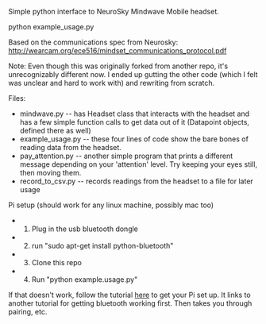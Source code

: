 Simple python interface to NeuroSky Mindwave Mobile headset.

python example_usage.py

Based on the communications spec from Neurosky: http://wearcam.org/ece516/mindset_communications_protocol.pdf

Note: Even though this was originally forked from another repo, it's unrecognizably different now. I ended up gutting the other code (which I felt was unclear and hard to work with) and rewriting from scratch.

Files:
* mindwave.py -- has Headset class that interacts with the headset and has a few simple function calls to get data out of it (Datapoint objects, defined there as well)
* example_usage.py -- these four lines of code show the bare bones of reading data from the headset.
* pay_attention.py -- another simple program that prints a different message depending on your 'attention' level. Try keeping your eyes still, then moving them.
* record_to_csv.py -- records readings from the headset to a file for later usage

Pi setup (should work for any linux machine, possibly mac too)
* 1) Plug in the usb bluetooth dongle
* 2) run "sudo apt-get install python-bluetooth"
* 3) Clone this repo
* 4) Run "python example.usage.py"

If that doesn't work, follow the tutorial [here](http://cttoronto.com/03/04/2013/interfacing-with-the-mindwave-mobile/) to get your Pi set up. It links to another tutorial for getting bluetooth working first. Then takes you through pairing, etc.

